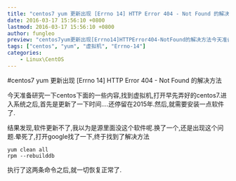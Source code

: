 ```yaml
---
title: "centos7 yum 更新出现 [Errno 14] HTTP Error 404 - Not Found 的解决方法"
date: 2016-03-17 15:56:10 +0800
lastmod: 2016-03-17 15:56:10 +0800
author: fungleo
preview: "centos7yum更新出现[Errno14]HTTPError404-NotFound的解决方法今天准备研究一下centos下面的一些内容,找到虚拟机,打开早先弄好的centos7.进入系统之后,首先是更新了一下时间….还停留在2015年.然后,就需要安装一点软件了.结果发现,软件更新不了,我以为是源里面没这个软件呢.换了一个,还是出现这个问题.晕死了,打开google找了一"
tags: ["centos", "yum", "虚拟机", "Errno-14"]
categories:
    - Linux\CentOS
---
```


#centos7 yum 更新出现 [Errno 14] HTTP Error 404 - Not Found 的解决方法

今天准备研究一下centos下面的一些内容,找到虚拟机,打开早先弄好的centos7.进入系统之后,首先是更新了一下时间....还停留在2015年.然后,就需要安装一点软件了.

结果发现,软件更新不了,我以为是源里面没这个软件呢.换了一个,还是出现这个问题.晕死了,打开google找了一下,终于找到了解决方法

```
yum clean all
rpm --rebuilddb
```
执行了这两条命令之后,就一切恢复正常了.
